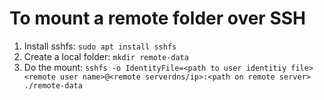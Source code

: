 # To mount a remote folder over SSH
1. Install sshfs: `sudo apt install sshfs`
2. Create a local folder: `mkdir remote-data`
3. Do the mount: `sshfs -o IdentityFile=<path to user identitiy file> <remote user name>@<remote serverdns/ip>:<path on remote server> ./remote-data`

